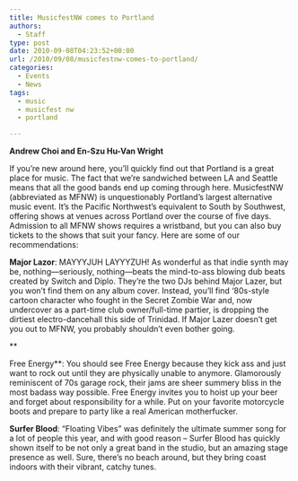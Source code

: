 ```yaml
---
title: MusicfestNW comes to Portland
authors: 
  - Staff
type: post
date: 2010-09-08T04:23:52+00:00
url: /2010/09/08/musicfestnw-comes-to-portland/
categories:
  - Events
  - News
tags:
  - music
  - musicfest nw
  - portland

---
```

**Andrew Choi and En-Szu Hu-Van Wright**

If you’re new around here, you’ll quickly find out that Portland is a great place for music. The fact that we’re sandwiched between LA and Seattle means that all the good bands end up coming through here. MusicfestNW (abbreviated as MFNW) is unquestionably Portland’s largest alternative music event. It’s the Pacific Northwest’s equivalent to South by Southwest, offering shows at venues across Portland over the course of five days. Admission to all MFNW shows requires a wristband, but you can also buy tickets to the shows that suit your fancy. Here are some of our recommendations:

**Major Lazor**: MAYYYJUH LAYYYZUH! As wonderful as that indie synth may be, nothing—seriously, nothing—beats the mind-to-ass blowing dub beats created by Switch and Diplo. They’re the two DJs behind Major Lazer, but you won’t find them on any album cover. Instead, you’ll find ‘80s-style cartoon character who fought in the Secret Zombie War and, now undercover as a part-time club owner/full-time partier, is dropping the dirtiest electro-dancehall this side of Trinidad. If Major Lazer doesn’t get you out to MFNW, you probably shouldn’t even bother going.
  
**
  
Free Energy**: You should see Free Energy because they kick ass and just want to rock out until they are physically unable to anymore. Glamorously reminiscent of 70s garage rock, their jams are sheer summery bliss in the most badass way possible. Free Energy invites you to hoist up your beer and forget about responsibility for a while. Put on your favorite motorcycle boots and prepare to party like a real American motherfucker.

**Surfer Blood**: “Floating Vibes” was definitely the ultimate summer song for a lot of people this year, and with good reason – Surfer Blood has quickly shown itself to be not only a great band in the studio, but an amazing stage presence as well. Sure, there’s no beach around, but they bring coast indoors with their vibrant, catchy tunes.